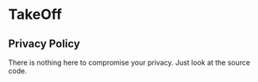 # TakeOff

## Privacy Policy

There is nothing here to compromise your privacy. Just look at the source code.
